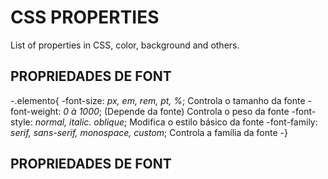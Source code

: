 # CSS PROPERTIES
 List of properties in CSS, color, background and others.

## PROPRIEDADES DE FONT
-.elemento{
-font-size: *px, em, rem, pt, %*; Controla o tamanho da fonte
-font-weight: *0 à 1000*; (Depende da fonte) Controla o peso da fonte
-font-style: *normal, italic. oblique*; Modifica o estilo básico da fonte
-font-family: *serif, sans-serif, monospace, custom*; Controla a família da fonte
-}

## PROPRIEDADES DE FONT

